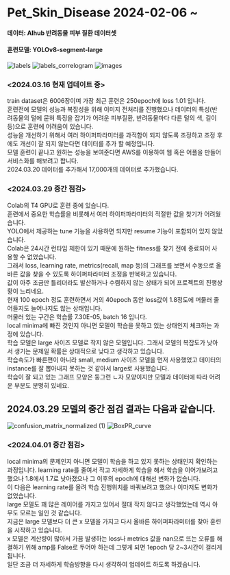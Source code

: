 # Pet_Skin_Disease 2024-02-06 ~

#### 데이터: AIhub 반려동물 피부 질환 데이터셋  
#### 훈련모델: YOLOv8-segment-large  

![labels](https://github.com/bovo1/Pet_Skin_Disease/assets/110110403/dde859f5-852c-4249-b621-a6f0c0089299)
![labels_correlogram](https://github.com/bovo1/Pet_Skin_Disease/assets/110110403/ec6be181-ce66-4496-9865-39e7a751f84c)
![images](https://github.com/bovo1/Pet_Skin_Disease/assets/110110403/4ba90f8c-1772-45fa-87ee-501203b8453c)



### <2024.03.16 현재 업데이트 중>  

train dataset은 6006장이며 가장 최근 훈련은 250epoch에 loss 1.01 입니다.  
훈련전에 모델의 성능과 복잡성을 위해 이미지 전처리를 진행했으나 데이터의 특성(반려동물의 털에 묻혀 특징을 잡기가 어려운 피부질환, 반려동물마다 다른 털의 색, 길이 등)으로 훈련에 어려움이 있습니다.  
성능을 개선하기 위해서 여러 하이퍼파라미터를 과적합이 되지 않도록 조정하고 조정 후에도 개선이 잘 되지 않는다면 데이터를 추가 할 예정입니다.  
모델 훈련이 끝나고 원하는 성능을 보여준다면 AWS를 이용하여 웹 혹은 어플을 만들어 서비스화를 해보려고 합니다.  
2024.03.20 데이터를 추가해서 17,000개의 데이터로 추가했습니다.  

### <2024.03.29 중간 점검>  

Colab의 T4 GPU로 훈련 중에 있습니다.  
훈련에서 중요한 학습률을 비롯해서 여러 하이퍼파라미터의 적절한 값을 찾기가 어려웠습니다.  
YOLO에서 제공하는 tune 기능을 사용하면 되지만 resume 기능이 포함되어 있지 않았습니다.  
Colab은 24시간 런타임 제한이 있기 때문에 원하는 fitness를 찾기 전에 종료되어 사용할 수 없었습니다.  
그래서 loss, learning rate, metrics(recall, map 등)의 그래프를 보면서 수동으로 올바른 값을 찾을 수 있도록 하이퍼파라미터 조정을 반복하고 있습니다.  
값이 아주 조금만 틀리더라도 발산하거나 수렴하지 않는 상태가 되어 프로젝트의 진행상황이 느리네요.  
현재 100 epoch 정도 훈련하면서 거의 40epoch 동안 loss값이 1.8정도에 머물러 줄어들지도 늘어나지도 않는 상태입니다.  
머물러 있는 구간은 학습률 7.30E-05, batch 16 입니다.  
local minima에 빠진 것인지 아니면 모델이 학습을 못하고 있는 상태인지 체크하는 과정에 있습니다.  
학습 모델은 large 사이즈 모델로 작지 않은 모델입니다. 그래서 모델의 복잡도가 낮아서 생기는 문제일 확률은 상대적으로 낮다고 생각하고 있습니다.  
학습속도가 빠른편이 아니라 small, medium 사이즈 모델을 먼저 사용했었고 데이터의 instance를 잘 뽑아내지 못하는 것 같아서 large로 사용했습니다.  
학습이 잘 되고 있는 그래프 모양은 둥그런 ㄴ자 모양이지만 모델과 데이터에 따라 어려운 부분도 분명히 있네요.  

## 2024.03.29 모델의 중간 점검 결과는 다음과 같습니다.  
![confusion_matrix_normalized (1)](https://github.com/bovo1/Pet_Skin_Disease/assets/110110403/d4a43dff-7d49-4b6b-8e94-cc913b825bc2)
![BoxPR_curve](https://github.com/bovo1/Pet_Skin_Disease/assets/110110403/2df2af85-fa24-4171-a09b-4d4d8a41d9df)

### <2024.04.01 중간 점검>
local minima의 문제인지 아니면 모델이 학습을 하고 있지 못하는 상태인지 확인하는 과정입니다.
learning rate를 줄여서 작고 자세하게 학습을 해서 학습을 이어가보려고 했으나 1.8에서 1.7로 낮아졌으나 그 이후의 epoch에 대해선 변화가 없습니다.  
이 다음은 learning rate를 올려 학습 진행위치를 바꿔보려고 했으나 이마저도 변화가 없었습니다.  
large 모델도 꽤 많은 레이어를 가지고 있어서 절대 작지 않다고 생각했었는데 역시 아무도 모르는 일인 것 같습니다.  
지금은 large 모델보다 더 큰 x 모델을 가지고 다시 올바른 하이퍼파라미터를 찾아 훈련을 시작하고 있습니다.  
x 모델은 계산량이 많아서 가끔 발생하는 loss나 metrics 값을 nan으로 뜨는 오류를 해결하기 위해 amp를 False로 두어야 하는데 그렇게 되면 1epoch 당 2~3시간이 걸리게 됩니다.  
일단 조금 더 자세하게 학습방향을 다시 생각하여 업데이트 하도록 하겠습니다.


